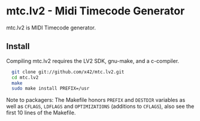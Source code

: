 mtc.lv2 - Midi Timecode Generator
=================================

mtc.lv2 is MIDI Timecode generator.

Install
-------

Compiling mtc.lv2 requires the LV2 SDK, gnu-make, and a c-compiler.

```bash
  git clone git://github.com/x42/mtc.lv2.git
  cd mtc.lv2
  make
  sudo make install PREFIX=/usr
```

Note to packagers: The Makefile honors `PREFIX` and `DESTDIR` variables as well
as `CFLAGS`, `LDFLAGS` and `OPTIMIZATIONS` (additions to `CFLAGS`), also
see the first 10 lines of the Makefile.

